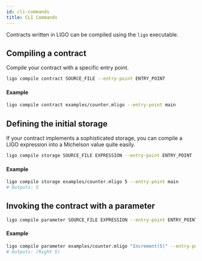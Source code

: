 ```yaml
---
id: cli-commands
title: CLI Commands
---
```


Contracts written in LIGO can be compiled using the `ligo` executable.


## Compiling a contract

Compile your contract with a specific entry point.

```zsh
ligo compile contract SOURCE_FILE --entry-point ENTRY_POINT
```

#### Example

```zsh
ligo compile contract examples/counter.mligo --entry-point main
```

## Defining the initial storage

If your contract implements a sophisticated storage, you can compile a LIGO expression into a Michelson value quite easily.

```zsh
ligo compile storage SOURCE_FILE EXPRESSION --entry-point ENTRY_POINT
```

#### Example
```zsh
ligo compile storage examples/counter.mligo 5 --entry-point main
# Outputs: 5
```

## Invoking the contract with a parameter

```zsh
ligo compile parameter SOURCE_FILE EXPRESSION --entry-point ENTRY_POINT
```

#### Example
```zsh
ligo compile parameter examples/counter.mligo "Increment(5)" --entry-point main
# Outputs: (Right 5)
```

